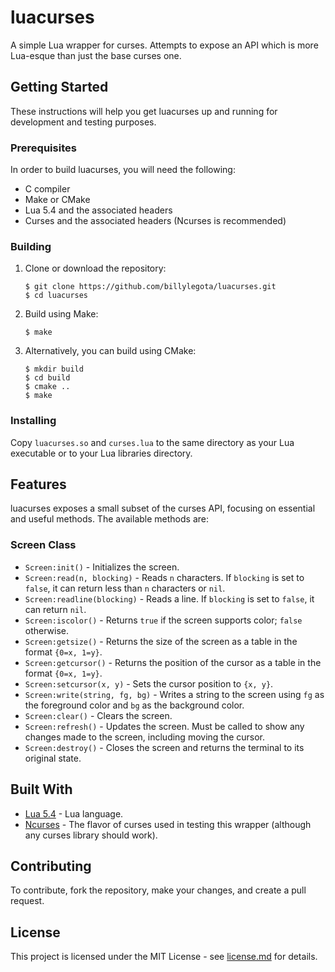 # luacurses

A simple Lua wrapper for curses. Attempts to expose an API which is more Lua-esque than just the base curses one.

## Getting Started

These instructions will help you get luacurses up and running for development and testing purposes.

### Prerequisites

In order to build luacurses, you will need the following:
- C compiler
- Make or CMake
- Lua 5.4 and the associated headers
- Curses and the associated headers (Ncurses is recommended)

### Building

1. Clone or download the repository:
    ```shell
    $ git clone https://github.com/billylegota/luacurses.git
    $ cd luacurses
    ```

2. Build using Make:
    ```shell
    $ make
    ```

3. Alternatively, you can build using CMake:
    ```shell
    $ mkdir build
    $ cd build
    $ cmake ..
    $ make
    ```

### Installing

Copy `luacurses.so` and `curses.lua` to the same directory as your Lua executable or to your Lua libraries directory.

## Features

luacurses exposes a small subset of the curses API, focusing on essential and useful methods. The available methods are:

### Screen Class

- `Screen:init()` - Initializes the screen.
- `Screen:read(n, blocking)` - Reads `n` characters. If `blocking` is set to `false`, it can return less than `n` characters or `nil`.
- `Screen:readline(blocking)` - Reads a line. If `blocking` is set to `false`, it can return `nil`.
- `Screen:iscolor()` - Returns `true` if the screen supports color; `false` otherwise.
- `Screen:getsize()` - Returns the size of the screen as a table in the format `{0=x, 1=y}`.
- `Screen:getcursor()` - Returns the position of the cursor as a table in the format `{0=x, 1=y}`.
- `Screen:setcursor(x, y)` - Sets the cursor position to `{x, y}`.
- `Screen:write(string, fg, bg)` - Writes a string to the screen using `fg` as the foreground color and `bg` as the background color.
- `Screen:clear()` - Clears the screen.
- `Screen:refresh()` - Updates the screen. Must be called to show any changes made to the screen, including moving the cursor.
- `Screen:destroy()` - Closes the screen and returns the terminal to its original state.

## Built With

- [Lua 5.4](https://www.lua.org/) - Lua language.
- [Ncurses](https://www.gnu.org/software/ncurses/) - The flavor of curses used in testing this wrapper (although any curses library should work).

## Contributing

To contribute, fork the repository, make your changes, and create a pull request.

## License

This project is licensed under the MIT License - see [license.md](license.md) for details.
